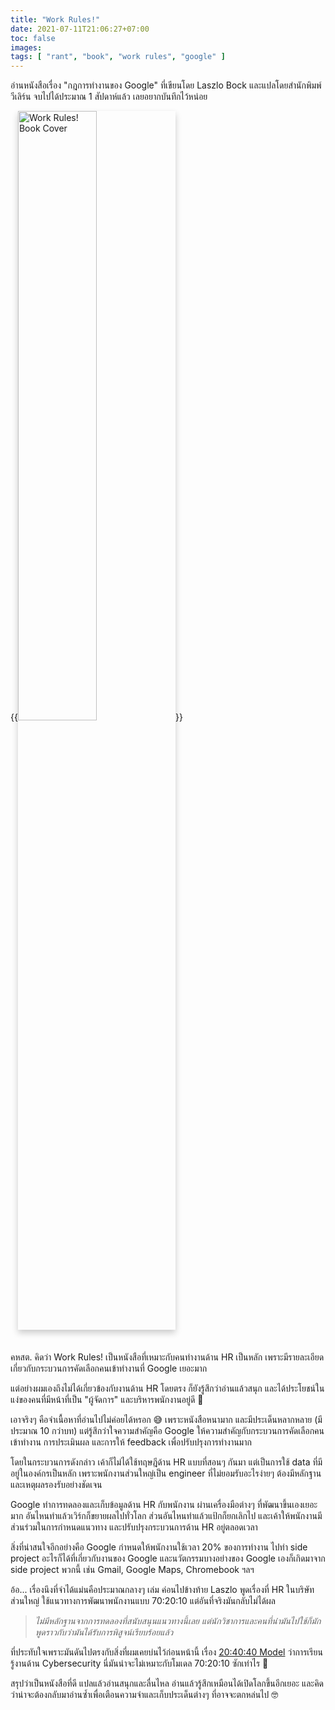 ```yaml
---
title: "Work Rules!"
date: 2021-07-11T21:06:27+07:00
toc: false
images:
tags: [ "rant", "book", "work rules", "google" ]
---
```


อ่านหนังสือเรื่อง "กฎการทำงานของ Google" ที่เขียนโดย Laszlo Bock และแปลโดยสำนักพิมพ์วีเลิร์น จบไปได้ประมาณ 1 สัปดาห์แล้ว เลยอยากบันทึกไว้หน่อย

{{<image src="/img/work-rules/book-cover.jpg" alt="Work Rules! Book Cover" position="center" style="box-shadow: 0 5px 10px 0 rgba(0,0,0,0.2); margin-bottom: 1.5em; width: 50%;">}}

คหสต. คิดว่า Work Rules! เป็นหนังสือที่เหมาะกับคนทำงานด้าน HR เป็นหลัก เพราะมีรายละเอียดเกี่ยวกับกระบวนการคัดเลือกคนเข้าทำงานที่ Google เยอะมาก 

แต่อย่างผมเองถึงไม่ได้เกี่ยวข้องกับงานด้าน HR โดยตรง ก็ยังรู้สึกว่าอ่านแล้วสนุก และได้ประโยชน์ในแง่ของคนที่มีหน้าที่เป็น "ผู้จัดการ" และบริหารพนักงานอยู่ดี 🙂

เอาจริงๆ คือจำเนื้อหาที่อ่านไปไม่ค่อยได้หรอก 😅 เพราะหนังสือหนามาก และมีประเด็นหลากหลาย (มีประมาณ 10 กว่าบท) แต่รู้สึกว่าใจความสำคัญคือ Google ให้ความสำคัญกับกระบวนการคัดเลือกคนเข้าทำงาน การประเมินผล และการให้ feedback เพื่อปรับปรุงการทำงานมาก

โดยในกระบวนการดังกล่าว เค้าก็ไม่ได้ใช้ทฤษฎีด้าน HR แบบที่สอนๆ กันมา แต่เป็นการใช้ data ที่มีอยู่ในองค์กรเป็นหลัก เพราะพนักงานส่วนใหญ่เป็น engineer ที่ไม่ยอมรับอะไรง่ายๆ ต้องมีหลักฐานและเหตุผลรองรับอย่างชัดเจน

Google ทำการทดลองและเก็บข้อมูลด้าน HR กับพนักงาน ผ่านเครื่องมือต่างๆ ที่พัฒนาขึ้นเองเยอะมาก อันไหนทำแล้วเวิร์กก็ขยายผลไปทั่วโลก ส่วนอันไหนทำแล้วแป้กก็ยกเลิกไป และเค้าให้พนักงานมีส่วนร่วมในการกำหนดแนวทาง และปรับปรุงกระบวนการด้าน HR อยู่ตลอดเวลา

สิ่งที่น่าสนใจอีกอย่างคือ Google กำหนดให้พนักงานใช้เวลา 20% ของการทำงาน ไปทำ side project อะไรก็ได้ที่เกี่ยวกับงานของ Google และนวัตกรรมบางอย่างของ Google เองก็เกิดมาจาก side project พวกนี้ เช่น Gmail, Google Maps, Chromebook ฯลฯ

อ้อ... เรื่องนึงที่จำได้แม่นคือประมาณกลางๆ เล่ม ค่อนไปข้างท้าย Laszlo พูดเรื่องที่ HR ในบริษัทส่วนใหญ่ ใช้แนวทางการพัฒนาพนักงานแบบ 70:20:10 แต่อันที่จริงมันกลับไม่ได้ผล

> _ไม่มีหลักฐานจากการทดลองที่สนับสนุนแนวทางนี้เลย แต่นักวิชาการและคนที่นำมันไปใช้ก็มักพูดราวกับว่ามันได้รับการพิสูจน์เรียบร้อยแล้ว_

ที่ประทับใจเพราะมันดันไปตรงกับสิ่งที่ผมเคยบ่นไว้ก่อนหน้านี้ เรื่อง [20:40:40 Model](/posts/20-40-40-model) ว่าการเรียนรู้งานด้าน Cybersecurity นี่มันน่าจะไม่เหมาะกับโมเดล 70:20:10 ซักเท่าไร 🤣

สรุปว่าเป็นหนังสือที่ดี แปลแล้วอ่านสนุกและลื่นไหล อ่านแล้วรู้สึกเหมือนได้เปิดโลกขึ้นอีกเยอะ และคิดว่าน่าจะต้องกลับมาอ่านซ้ำเพื่อเตือนความจำและเก็บประเด็นต่างๆ ที่อาจจะตกหล่นไป 🤓
